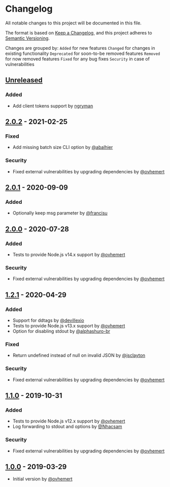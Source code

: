 # Changelog

All notable changes to this project will be documented in this file.

The format is based on [Keep a Changelog](https://keepachangelog.com/en/1.0.0/),
and this project adheres to [Semantic Versioning](https://semver.org/spec/v2.0.0.html).

Changes are grouped by:
`Added` for new features
`Changed` for changes in existing functionality
`Deprecated` for soon-to-be removed features
`Removed` for now removed features
`Fixed` for any bug fixes
`Security` in case of vulnerabilities

## [Unreleased](https://github.com/ovhemert/pino-datadog/compare/v2.0.2...HEAD)

### Added

- Add client tokens support by [ngryman](https://github.com/ngryman)

## [2.0.2](https://github.com/ovhemert/pino-datadog/compare/v2.0.1...v2.0.2) - 2021-02-25

### Fixed

- Add missing batch size CLI option by [@abalhier](https://github.com/abalhier)

### Security

- Fixed external vulnerabilities by upgrading dependencies by [@ovhemert](https://github.com/ovhemert)

## [2.0.1](https://github.com/ovhemert/pino-datadog/compare/v2.0.0...v2.0.1) - 2020-09-09

### Added

- Optionally keep msg parameter by [@francisu](https://github.com/francisu)

## [2.0.0](https://github.com/ovhemert/pino-datadog/compare/v1.2.1...v2.0.0) - 2020-07-28

### Added

- Tests to provide Node.js v14.x support by [@ovhemert](https://github.com/ovhemert)

### Security

- Fixed external vulnerabilities by upgrading dependencies by [@ovhemert](https://github.com/ovhemert)

## [1.2.1](https://github.com/ovhemert/pino-datadog/compare/v1.1.0...v1.2.1) - 2020-04-29

### Added

- Support for ddtags by [@devillexio](https://github.com/devillexio)
- Tests to provide Node.js v13.x support by [@ovhemert](https://github.com/ovhemert)
- Option for disabling stdout by [@alphashuro-br](https://github.com/alphashuro-br)

### Fixed

- Return undefined instead of null on invalid JSON by [@jsclayton](https://github.com/jsclayton)

### Security

- Fixed external vulnerabilities by upgrading dependencies by [@ovhemert](https://github.com/ovhemert)

## [1.1.0](https://github.com/ovhemert/pino-datadog/compare/v1.0.0...v1.1.0) - 2019-10-31

### Added

- Tests to provide Node.js v12.x support by [@ovhemert](https://github.com/ovhemert)
- Log forwarding to stdout and options by [@Nhacsam](https://github.com/Nhacsam)

### Security

- Fixed external vulnerabilities by upgrading dependencies by [@ovhemert](https://github.com/ovhemert)

## [1.0.0](https://github.com/ovhemert/pino-datadog/releases/tag/v1.0.0) - 2019-03-29

- Initial version by [@ovhemert](https://github.com/ovhemert)
